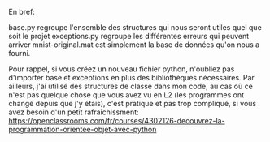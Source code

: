 En bref:

base.py regroupe l'ensemble des structures qui nous seront utiles quel que soit le projet
exceptions.py regroupe les différentes erreurs qui peuvent arriver
mnist-original.mat est simplement la base de données qu'on nous a fourni.

Pour rappel, si vous créez un nouveau fichier python, n'oubliez pas d'importer base et exceptions en plus des bibliothèques nécessaires.
Par ailleurs, j'ai utilisé des structures de classe dans mon code, au cas où ce n'est pas quelque chose que vous avez vu en L2 (les programmes ont changé depuis que j'y étais), c'est pratique et pas trop compliqué, si vous avez besoin d'un petit rafraîchissment: https://openclassrooms.com/fr/courses/4302126-decouvrez-la-programmation-orientee-objet-avec-python
